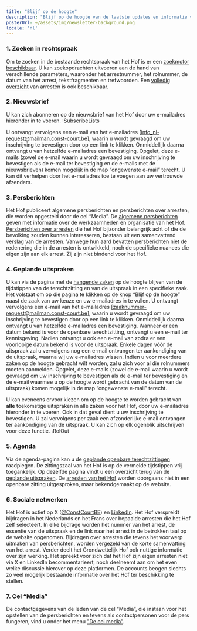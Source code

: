 ```yaml
---
title: "Blijf op de hoogte"
description: "Blijf op de hoogte van de laatste updates en informatie van het Hof."
posterUrl: ~/assets/img/newsletter-background.png
locale: 'nl' 
---
```


### 1. Zoeken in rechtspraak
Om te zoeken in de bestaande rechtspraak van het Hof is er een [zoekmotor beschikbaar](/nl/search/judgment). U kan zoekopdrachten uitvoeren aan de hand van verschillende parameters, waaronder het arrestnummer, het rolnummer, de datum van het arrest, tekstfragmenten en trefwoorden. Een [volledig overzicht](/nl/judgments) van arresten is ook beschikbaar.

### 2. Nieuwsbrief
U kan zich abonneren op de nieuwsbrief van het Hof door uw e-mailadres hieronder in te voeren.
:SubscribeLists

U ontvangt vervolgens een e-mail van het e-mailadres [info_nl-request@mailman.const-court.be], waarin u wordt gevraagd om uw inschrijving te bevestigen door op een link te klikken. Onmiddellijk daarna ontvangt u van hetzelfde e-mailadres een bevestiging. Opgelet, deze e-mails (zowel de e-mail waarin u wordt gevraagd om uw inschrijving te bevestigen als de e-mail ter bevestiging en de e-mails met de nieuwsbrieven) komen mogelijk in de map “ongewenste e-mail” terecht. U kan dit verhelpen door het e-mailadres toe te voegen aan uw vertrouwde afzenders.

### 3. Persberichten
Het Hof publiceert algemene persberichten en persberichten over arresten, die worden opgesteld door de cel “Media”. De [algemene persberichten](/nl/media/general-press-releases) geven met informatie over de werkzaamheden en organisatie van het Hof. [Persberichten over arresten](/nl/media/press-releases-concerning-the-judgments?with-archive=true) die het Hof bijzonder belangrijk acht of die de bevolking zouden kunnen interesseren, bestaan ​​uit een samenvattend verslag van de arresten. Vanwege hun aard bevatten persberichten niet de redenering die in de arresten is ontwikkeld, noch de specifieke nuances die eigen zijn aan elk arrest. Zij zijn niet bindend voor het Hof.

### 4. Geplande uitspraken
U kan via de pagina met de [hangende zaken](/nl/judgments/pending-cases) op de hoogte blijven van de tijdstippen van de terechtzitting en van de uitspraak in een specifieke zaak. Het volstaat om op die pagina te klikken op de knop “Blijf op de hoogte” naast de zaak van uw keuze en uw e-mailadres in te vullen. U ontvangt vervolgens een e-mail van het e-mailadres [zaaknummer-request@mailman.const-court.be], waarin u wordt gevraagd om uw inschrijving te bevestigen door op een link te klikken. Onmiddellijk daarna ontvangt u van hetzelfde e-mailadres een bevestiging. Wanneer er een datum bekend is voor de openbare terechtzitting, ontvangt u een e-mail ter kennisgeving. Nadien ontvangt u ook een e-mail van zodra er een voorlopige datum bekend is voor de uitspraak. Enkele dagen vóór de uitspraak zal u vervolgens nog een e-mail ontvangen ter aankondiging van de uitspraak, waarna wij uw e-mailadres wissen. Indien u voor meerdere zaken op de hoogte gebracht wilt worden, zal u zich voor al die rolnummers moeten aanmelden. Opgelet, deze e-mails (zowel de e-mail waarin u wordt gevraagd om uw inschrijving te bevestigen als de e-mail ter bevestiging en de e-mail waarmee u op de hoogte wordt gebracht van de datum van de uitspraak) komen mogelijk in de map “ongewenste e-mail” terecht.

U kan eveneens ervoor kiezen om op de hoogte te worden gebracht van **alle** toekomstige uitspraken in alle zaken voor het Hof, door uw e-mailadres hieronder in te voeren. Ook in dat geval dient u uw inschrijving te bevestigen. U zal vervolgens per zaak een afzonderlijke e-mail ontvangen ter aankondiging van de uitspraak. U kan zich op elk ogenblik uitschrijven voor deze functie.
:RolOut


### 5. Agenda
Via de agenda-pagina kan u de [geplande openbare terechtzittingen](/nl/agenda#Openbare%20terechtzitting) raadplegen. De zittingszaal van het Hof is op de vermelde tijdstippen vrij toegankelijk. Op dezelfde pagina vindt u een overzicht terug van de [geplande uitspraken](/nl/agenda#Rechtspraak). De [arresten van het Hof](/nl/judgments) worden doorgaans niet in een openbare zitting uitgesproken, maar bekendgemaakt op de website. 

### 6. Sociale netwerken
Het Hof is actief op X (<a href="https://x.com/ConstCourtBE" aria-label="Klik om naar de X-pagina van het Grondwettelijk Hof te gaan" target="blank">@ConstCourtBE</a>) en <a href="https://be.linkedin.com/company/constitutional-court-of-belgium" aria-label="Klik om naar de LinkedIn-pagina van het Grondwettelijk Hof te gaan" target="blank">LinkedIn</a>. Het Hof verspreidt bijdragen in het Nederlands en het Frans over bepaalde arresten die het Hof zelf selecteert. In elke bijdrage worden het nummer van het arrest, de essentie van de uitspraak en de link naar het arrest in de betrokken taal op de website opgenomen. Bijdragen over arresten die tevens het voorwerp uitmaken van persberichten, worden vergezeld van de korte samenvatting van het arrest. Verder deelt het Grondwettelijk Hof ook nuttige informatie over zijn werking. Het spreekt voor zich dat het Hof zijn eigen arresten niet via X en LinkedIn becommentarieert, noch deelneemt aan om het even welke discussie hierover op deze platformen. De accounts beogen slechts zo veel mogelijk bestaande informatie over het Hof ter beschikking te stellen.
 
### 7. Cel “Media” 
De contactgegevens van de leden van de cel “Media”, die instaan voor het opstellen van de persberichten en tevens als contactpersonen voor de pers fungeren, vind u onder het menu ["De cel media"](/nl/media).
